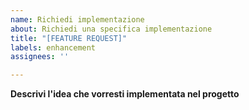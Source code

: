 ```yaml
---
name: Richiedi implementazione
about: Richiedi una specifica implementazione
title: "[FEATURE REQUEST]"
labels: enhancement
assignees: ''

---
```


**Descrivi l'idea che vorresti implementata nel progetto**
